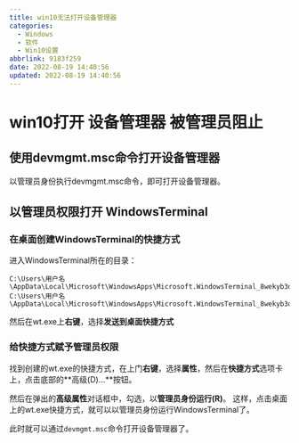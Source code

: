 ```yaml
---
title: win10无法打开设备管理器
categories:
  - Windows
  - 软件
  - Win10设置
abbrlink: 9183f259
date: 2022-08-19 14:40:56
updated: 2022-08-19 14:40:56
---
```

# win10打开 设备管理器 被管理员阻止

## 使用devmgmt.msc命令打开设备管理器
以管理员身份执行devmgmt.msc命令，即可打开设备管理器。
<!-- more -->

## 以管理员权限打开 WindowsTerminal

### 在桌面创建WindowsTerminal的快捷方式
进入WindowsTerminal所在的目录：
```
C:\Users\用户名\AppData\Local\Microsoft\WindowsApps\Microsoft.WindowsTerminal_8wekyb3d8bbwe
C:\Users\用户名\AppData\Local\Microsoft\WindowsApps\Microsoft.WindowsTerminal_8wekyb3d8bbwe\wt.exe
```
然后在wt.exe上**右键**，选择**发送到桌面快捷方式**

### 给快捷方式赋予管理员权限

找到创建的wt.exe的快捷方式，在上门**右键**，选择**属性**，然后在**快捷方式**选项卡上，点击底部的**高级(D)...**按钮。

然后在弹出的**高级属性**对话框中，勾选，以**管理员身份运行(R)**。
这样，点击桌面上的wt.exe快捷方式，就可以以管理员身份运行WindowsTerminal了。

此时就可以通过`devmgmt.msc`命令打开设备管理器了。